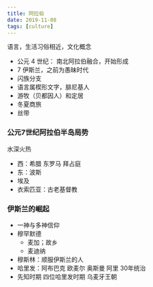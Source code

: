 ```yaml
---
title: 阿拉伯
date: 2019-11-08
tags: [culture]
---
```


语言，生活习俗相近，文化概念

* 公元 4 世纪： 南北阿拉伯融合，开始形成
* 7 伊斯兰，之前为愚昧时代
* 闪族分支
* 语言属楔形文字，腓尼基人
* 游牧（贝都因人）和定居
* 冬夏商旅
* 丝带

### 公元7世纪阿拉伯半岛局势

水深火热

* 西：希腊 东罗马 拜占庭
* 东：波斯
* 埃及
* 衣索匹亚：古老基督教

### 伊斯兰的崛起

* 一神与多神信仰
* 穆罕默德
  * 麦加；故乡
  * 麦迪纳
* 穆斯林：顺服伊斯兰的人
* 哈里发：阿布巴克 欧麦尔 奥斯曼 阿里 30年统治
* 先知时期 四位哈里发时期 乌麦牙王朝
